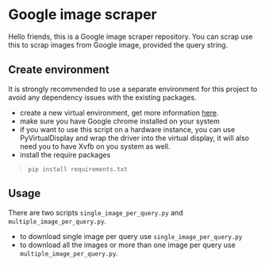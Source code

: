 # Google image scraper
Hello friends, this is a Google image scraper repository. You can scrap use this to scrap images from Google image, provided the query string.

## Create environment
It is strongly recommended to use a separate environment for this project to avoid any dependency issues with the existing packages.

* create a new virtual environment, get more information [here](https://docs.python.org/3/tutorial/venv.html).
* make sure you have Google chrome installed on your system
* if you want to use this script on a hardware instance, you can use PyVirtualDisplay and wrap the driver into the virtual display, it will also need you to have Xvfb on you system as well.
* install the require packages

> ```pip install requirements.txt```

## Usage
There are two scripts `single_image_per_query.py` and `multiple_image_per_query.py`. 

* to download single image per query use `single_image_per_query.py`
* to download all the images or more than one image per query use `multiple_image_per_query.py`.

